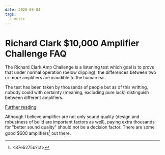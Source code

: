 ```yaml
---
date: 2020-08-04
tags:
  - music
---
```


# Richard Clark $10,000 Amplifier Challenge FAQ

The Richard Clark Amp Challenge is a listening test which goal is to prove that under normal operation (below clipping), the differences between two or more amplifiers are inaudible to the human ear.

The test has been taken by thousands of people but as of this writting, nobody could with certainty (meaning, excluding pure luck) distinguish between different amplifiers. 

[Further reading](https://web.archive.org/web/20070323013235/http://tom-morrow-land.com/tests/ampchall/index.htm)

Although I believe amplifier are not only sound quality (design and robustness of build are important factors as well), paying extra thousands for "better sound quality" should not be a decision factor. There are some good $600 amplifiers[^1] out there.

[^1]: <87e5275b?cf>
